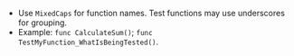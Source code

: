 - Use `MixedCaps` for function names. Test functions may use underscores for grouping.
- Example: `func CalculateSum()`; `func TestMyFunction_WhatIsBeingTested()`.
